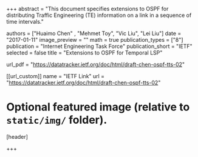 +++
abstract = "This document specifies extensions to OSPF for distributing Traffic Engineering (TE) information on a link in a sequence of time intervals."

authors = ["Huaimo Chen" , "Mehmet Toy", "Vic Liu", "Lei Liu"]
date = "2017-01-11"
image_preview = ""
math = true
publication_types = ["8"]
publication = "Internet Engineering Task Force"
publication_short = "IETF"
selected = false
title = "Extensions to OSPF for Temporal LSP"

url_pdf = "https://datatracker.ietf.org/doc/html/draft-chen-ospf-tts-02"


[[url_custom]]
name = "IETF Link"
url = "https://datatracker.ietf.org/doc/html/draft-chen-ospf-tts-02"

# Optional featured image (relative to `static/img/` folder).
[header]

+++
